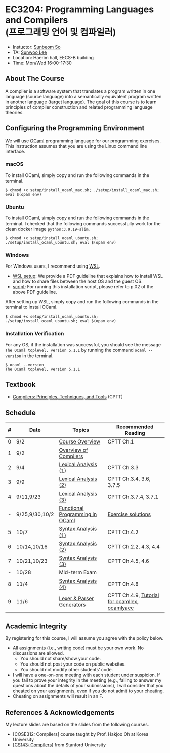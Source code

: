 # EC3204: Programming Languages and Compilers <br> (프로그래밍 언어 및 컴파일러)
* Instuctor: [Sunbeom So](https://gist-pal.github.io)
* TA: [Sunwoo Lee](https://sites.google.com/view/sunwoo-lee/)
* Location: Haerim hall, EECS-B building
* Time: Mon/Wed 16:00-17:30

## About The Course
A compiler is a software system that translates a program written in one language (source language) into a semantically equivalent program written in another language (target language).
The goal of this course is to learn principles of compiler construction and related programming language theories.

## Configuring the Programming Environment
We will use [OCaml](https://ocaml.org/install) programming language for our programming exercises. This instruction assumes that you are using the Linux command line interface.

### macOS
To install OCaml, simply copy and run the following commands in the terminal.
```
$ chmod +x setup/install_ocaml_mac.sh; ./setup/install_ocaml_mac.sh; eval $(opam env)
```

### Ubuntu
To install OCaml, simply copy and run the following commands in the terminal. I checked that the following commands successfully work for the clean docker image ``python:3.9.19-slim``.
```
$ chmod +x setup/install_ocaml_ubuntu.sh; ./setup/install_ocaml_ubuntu.sh; eval $(opam env)
```

### Windows
For Windows users, I recommend using [WSL](https://learn.microsoft.com/en-us/windows/wsl/install).
  * [WSL setup](setup/wsl-install-guideline.pdf): We provide a PDF guideline that explains how to install WSL and how to share files between the host OS and the guest OS.
  * [script](setup/wsl_install.ps1): For running this installation script, please refer to p.02 of the above PDF guideline.
    
After setting up WSL, simply copy and run the following commands in the terminal to install OCaml.
```
$ chmod +x setup/install_ocaml_ubuntu.sh; ./setup/install_ocaml_ubuntu.sh; eval $(opam env)
```

### Installation Verification
For any OS, if the installation was successful, you should see the message ``The OCaml toplevel, version 5.1.1``
by running the command ``ocaml --version`` in the terminal.
```
$ ocaml --version
The OCaml toplevel, version 5.1.1
```

## Textbook
* [Compilers: Principles, Techniques, and Tools](https://www.amazon.com/Compilers-Principles-Techniques-Tools-2nd/dp/0321486811) (CPTT)

## Schedule
|#|Date|Topics|Recommended Reading|
|-|-|------|------|
|0|9/2|[Course Overview](slides/lec0.pdf)|CPTT Ch.1|
|1|9/2|[Overview of Compilers](slides/lec1.pdf)||
|2|9/4|[Lexical Analysis (1)](slides/lec2.pdf)|CPTT Ch.3.3|
|3|9/9|[Lexical Analysis (2)](slides/lec3.pdf)|CPTT Ch.3.4, 3.6, 3.7.5|
|4|9/11,9/23|[Lexical Analysis (3)](slides/lec4.pdf)|CPTT Ch.3.7.4, 3.7.1|
|-|9/25,9/30,10/2|[Functional Programming in OCaml](slides/lec-ocaml.pdf)|[Exercise solutions](ocaml-examples/)|
|5|10/7|[Syntax Analysis (1)](slides/lec5.pdf)|CPTT Ch.4.2|
|6|10/14,10/16|[Syntax Analysis (2)](slides/lec6.pdf)|CPTT Ch.2.2, 4.3, 4.4|
|7|10/21,10/23|[Syntax Analysis (3)](slides/lec7.pdf)|CPTT Ch.4.5, 4.6|
|-|10/28|Mid-term Exam||
|8|11/4|[Syntax Analysis (4)](slides/lec8.pdf)|CPTT Ch.4.8|
|9|11/6|[Lexer & Parser Generators](slides/lec9.pdf)|CPTT Ch.4.9, [Tutorial for ocamllex, ocamlyacc](https://ocaml.org/manual/5.2/lexyacc.html)|

## Academic Integrity
By registering for this course, I will assume you agree with the policy below.
* All assignments (i.e., writing code) must be your own work. No discussions are allowed.
  * You should not share/show your code.
  * You should not post your code on public websites.
  * You should not modify other students’ code.
* I will have a one-on-one meeting with each student under suspicion. If you fail to prove your integrity in the meeting (e.g., failing to answer my questions about the details of your submissions), I will consider that you cheated on your assignments, even if you do not admit to your cheating.
* Cheating on assignments will result in an F.

## References & Acknowledgements
My lecture slides are based on the slides from the following courses.

* [COSE312: Compilers] course taught by Prof. Hakjoo Oh at Korea University
* [[CS143: Compilers](https://web.stanford.edu/class/cs143/)] from Stanford University
